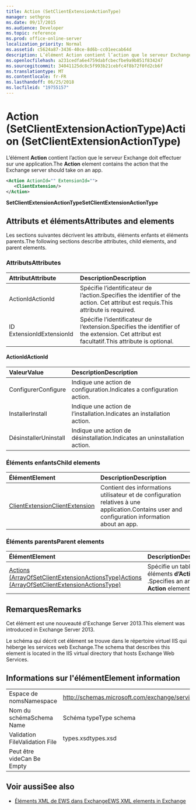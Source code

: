 ```yaml
---
title: Action (SetClientExtensionActionType)
manager: sethgros
ms.date: 09/17/2015
ms.audience: Developer
ms.topic: reference
ms.prod: office-online-server
localization_priority: Normal
ms.assetid: c5624a87-3436-40ce-8d6b-cc01eecab64d
description: L’élément Action contient l’action que le serveur Exchange doit effectuer sur une application.
ms.openlocfilehash: a231cedfa6e4759dabfcbecfbe9a9b851f834247
ms.sourcegitcommit: 34041125dc8c5f993b21cebfc4f8b72f0fd2cb6f
ms.translationtype: MT
ms.contentlocale: fr-FR
ms.lasthandoff: 06/25/2018
ms.locfileid: "19755157"
---
```

# <a name="action-setclientextensionactiontype"></a><span data-ttu-id="b1cac-103">Action (SetClientExtensionActionType)</span><span class="sxs-lookup"><span data-stu-id="b1cac-103">Action (SetClientExtensionActionType)</span></span>

<span data-ttu-id="b1cac-104">L’élément **Action** contient l’action que le serveur Exchange doit effectuer sur une application.</span><span class="sxs-lookup"><span data-stu-id="b1cac-104">The **Action** element contains the action that the Exchange server should take on an app.</span></span> 
  
```XML
<Action ActionId="" ExtensionId="">
   <ClientExtension/>
</Action>
```

 <span data-ttu-id="b1cac-105">**SetClientExtensionActionType**</span><span class="sxs-lookup"><span data-stu-id="b1cac-105">**SetClientExtensionActionType**</span></span>
## <a name="attributes-and-elements"></a><span data-ttu-id="b1cac-106">Attributs et éléments</span><span class="sxs-lookup"><span data-stu-id="b1cac-106">Attributes and elements</span></span>

<span data-ttu-id="b1cac-107">Les sections suivantes décrivent les attributs, éléments enfants et éléments parents.</span><span class="sxs-lookup"><span data-stu-id="b1cac-107">The following sections describe attributes, child elements, and parent elements.</span></span>
  
### <a name="attributes"></a><span data-ttu-id="b1cac-108">Attributs</span><span class="sxs-lookup"><span data-stu-id="b1cac-108">Attributes</span></span>

|<span data-ttu-id="b1cac-109">**Attribut**</span><span class="sxs-lookup"><span data-stu-id="b1cac-109">**Attribute**</span></span>|<span data-ttu-id="b1cac-110">**Description**</span><span class="sxs-lookup"><span data-stu-id="b1cac-110">**Description**</span></span>|
|:-----|:-----|
|<span data-ttu-id="b1cac-111">ActionId</span><span class="sxs-lookup"><span data-stu-id="b1cac-111">ActionId</span></span>  <br/> |<span data-ttu-id="b1cac-112">Spécifie l’identificateur de l’action.</span><span class="sxs-lookup"><span data-stu-id="b1cac-112">Specifies the identifier of the action.</span></span> <span data-ttu-id="b1cac-113">Cet attribut est requis.</span><span class="sxs-lookup"><span data-stu-id="b1cac-113">This attribute is required.</span></span>  <br/> |
|<span data-ttu-id="b1cac-114">ID ExtensionId</span><span class="sxs-lookup"><span data-stu-id="b1cac-114">ExtensionId</span></span>  <br/> |<span data-ttu-id="b1cac-115">Spécifie l’identificateur de l’extension.</span><span class="sxs-lookup"><span data-stu-id="b1cac-115">Specifies the identifier of the extension.</span></span> <span data-ttu-id="b1cac-116">Cet attribut est facultatif.</span><span class="sxs-lookup"><span data-stu-id="b1cac-116">This attribute is optional.</span></span>  <br/> |
   
#### <a name="actionid"></a><span data-ttu-id="b1cac-117">ActionId</span><span class="sxs-lookup"><span data-stu-id="b1cac-117">ActionId</span></span>

|<span data-ttu-id="b1cac-118">**Valeur**</span><span class="sxs-lookup"><span data-stu-id="b1cac-118">**Value**</span></span>|<span data-ttu-id="b1cac-119">**Description**</span><span class="sxs-lookup"><span data-stu-id="b1cac-119">**Description**</span></span>|
|:-----|:-----|
|<span data-ttu-id="b1cac-120">Configurer</span><span class="sxs-lookup"><span data-stu-id="b1cac-120">Configure</span></span>  <br/> |<span data-ttu-id="b1cac-121">Indique une action de configuration.</span><span class="sxs-lookup"><span data-stu-id="b1cac-121">Indicates a configuration action.</span></span>  <br/> |
|<span data-ttu-id="b1cac-122">Installer</span><span class="sxs-lookup"><span data-stu-id="b1cac-122">Install</span></span>  <br/> |<span data-ttu-id="b1cac-123">Indique une action de l’installation.</span><span class="sxs-lookup"><span data-stu-id="b1cac-123">Indicates an installation action.</span></span>  <br/> |
|<span data-ttu-id="b1cac-124">Désinstaller</span><span class="sxs-lookup"><span data-stu-id="b1cac-124">Uninstall</span></span>  <br/> |<span data-ttu-id="b1cac-125">Indique une action de désinstallation.</span><span class="sxs-lookup"><span data-stu-id="b1cac-125">Indicates an uninstallation action.</span></span>  <br/> |
   
### <a name="child-elements"></a><span data-ttu-id="b1cac-126">Éléments enfants</span><span class="sxs-lookup"><span data-stu-id="b1cac-126">Child elements</span></span>

|<span data-ttu-id="b1cac-127">**Élément**</span><span class="sxs-lookup"><span data-stu-id="b1cac-127">**Element**</span></span>|<span data-ttu-id="b1cac-128">**Description**</span><span class="sxs-lookup"><span data-stu-id="b1cac-128">**Description**</span></span>|
|:-----|:-----|
|[<span data-ttu-id="b1cac-129">ClientExtension</span><span class="sxs-lookup"><span data-stu-id="b1cac-129">ClientExtension</span></span>](clientextension.md) <br/> |<span data-ttu-id="b1cac-130">Contient des informations utilisateur et de configuration relatives à une application.</span><span class="sxs-lookup"><span data-stu-id="b1cac-130">Contains user and configuration information about an app.</span></span>  <br/> |
   
### <a name="parent-elements"></a><span data-ttu-id="b1cac-131">Éléments parents</span><span class="sxs-lookup"><span data-stu-id="b1cac-131">Parent elements</span></span>

|<span data-ttu-id="b1cac-132">**Élément**</span><span class="sxs-lookup"><span data-stu-id="b1cac-132">**Element**</span></span>|<span data-ttu-id="b1cac-133">**Description**</span><span class="sxs-lookup"><span data-stu-id="b1cac-133">**Description**</span></span>|
|:-----|:-----|
|[<span data-ttu-id="b1cac-134">Actions (ArrayOfSetClientExtensionActionsType)</span><span class="sxs-lookup"><span data-stu-id="b1cac-134">Actions (ArrayOfSetClientExtensionActionsType)</span></span>](actions-arrayofsetclientextensionactionstype.md) <br/> |<span data-ttu-id="b1cac-135">Spécifie un tableau des éléments **d’Action** .</span><span class="sxs-lookup"><span data-stu-id="b1cac-135">Specifies an array of **Action** elements.</span></span>  <br/> |
   
## <a name="remarks"></a><span data-ttu-id="b1cac-136">Remarques</span><span class="sxs-lookup"><span data-stu-id="b1cac-136">Remarks</span></span>

<span data-ttu-id="b1cac-137">Cet élément est une nouveauté d'Exchange Server 2013.</span><span class="sxs-lookup"><span data-stu-id="b1cac-137">This element was introduced in Exchange Server 2013.</span></span>
  
<span data-ttu-id="b1cac-138">Le schéma qui décrit cet élément se trouve dans le répertoire virtuel IIS qui héberge les services web Exchange.</span><span class="sxs-lookup"><span data-stu-id="b1cac-138">The schema that describes this element is located in the IIS virtual directory that hosts Exchange Web Services.</span></span>
  
## <a name="element-information"></a><span data-ttu-id="b1cac-139">Informations sur l'élément</span><span class="sxs-lookup"><span data-stu-id="b1cac-139">Element information</span></span>

|||
|:-----|:-----|
|<span data-ttu-id="b1cac-140">Espace de noms</span><span class="sxs-lookup"><span data-stu-id="b1cac-140">Namespace</span></span>  <br/> |http://schemas.microsoft.com/exchange/services/2006/types  <br/> |
|<span data-ttu-id="b1cac-141">Nom du schéma</span><span class="sxs-lookup"><span data-stu-id="b1cac-141">Schema Name</span></span>  <br/> |<span data-ttu-id="b1cac-142">Schéma type</span><span class="sxs-lookup"><span data-stu-id="b1cac-142">Type schema</span></span>  <br/> |
|<span data-ttu-id="b1cac-143">Validation File</span><span class="sxs-lookup"><span data-stu-id="b1cac-143">Validation File</span></span>  <br/> |<span data-ttu-id="b1cac-144">types.xsd</span><span class="sxs-lookup"><span data-stu-id="b1cac-144">types.xsd</span></span>  <br/> |
|<span data-ttu-id="b1cac-145">Peut être vide</span><span class="sxs-lookup"><span data-stu-id="b1cac-145">Can Be Empty</span></span>  <br/> ||
   
## <a name="see-also"></a><span data-ttu-id="b1cac-146">Voir aussi</span><span class="sxs-lookup"><span data-stu-id="b1cac-146">See also</span></span>

- [<span data-ttu-id="b1cac-147">Éléments XML de EWS dans Exchange</span><span class="sxs-lookup"><span data-stu-id="b1cac-147">EWS XML elements in Exchange</span></span>](ews-xml-elements-in-exchange.md)


